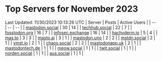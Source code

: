 # Top Servers for November 2023
Last Updated: 11/30/2023 10:13:26 UTC
| Server | Posts | Active Users |
| -- | -- | -- |
| [mastodon.social](https://mastodon.social/tags/PowerShell) | 30 | 14 |
| [techhub.social](https://techhub.social/tags/PowerShell) | 22 | 7 |
| [fosstodon.org](https://fosstodon.org/tags/PowerShell) | 16 | 7 |
| [infosec.exchange](https://infosec.exchange/tags/PowerShell) | 16 | 14 |
| [hachyderm.io](https://hachyderm.io/tags/PowerShell) | 5 | 4 |
| [mas.to](https://mas.to/tags/PowerShell) | 3 | 3 |
| [masto.ai](https://masto.ai/tags/PowerShell) | 3 | 1 |
| [mastodon.uno](https://mastodon.uno/tags/PowerShell) | 2 | 2 |
| [mstdn.social](https://mstdn.social/tags/PowerShell) | 2 | 1 |
| [vmst.io](https://vmst.io/tags/PowerShell) | 2 | 1 |
| [chaos.social](https://chaos.social/tags/PowerShell) | 2 | 2 |
| [mastodonapp.uk](https://mastodonapp.uk/tags/PowerShell) | 2 | 1 |
| [mastodontech.de](https://mastodontech.de/tags/PowerShell) | 1 | 1 |
| [meow.social](https://meow.social/tags/PowerShell) | 1 | 1 |
| [twit.social](https://twit.social/tags/PowerShell) | 1 | 1 |
| [norden.social](https://norden.social/tags/PowerShell) | 1 | 1 |
| [aus.social](https://aus.social/tags/PowerShell) | 1 | 1 |
